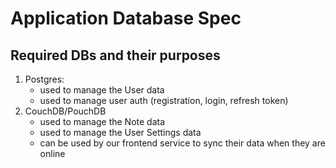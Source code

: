 # Application Database Spec

## Required DBs and their purposes

1. Postgres:
   - used to manage the User data
   - used to manage user auth (registration, login, refresh token)
2. CouchDB/PouchDB
   - used to manage the Note data
   - used to manage the User Settings data
   - can be used by our frontend service to sync their data when they are online
